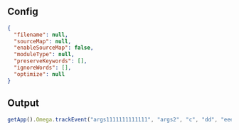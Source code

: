## Config

```json
{
  "filename": null,
  "sourceMap": null,
  "enableSourceMap": false,
  "moduleType": null,
  "preserveKeywords": [],
  "ignoreWords": [],
  "optimize": null
}
```

## Output

```js
getApp().Omega.trackEvent("args1111111111111", "args2", "c", "dd", "eee");
```